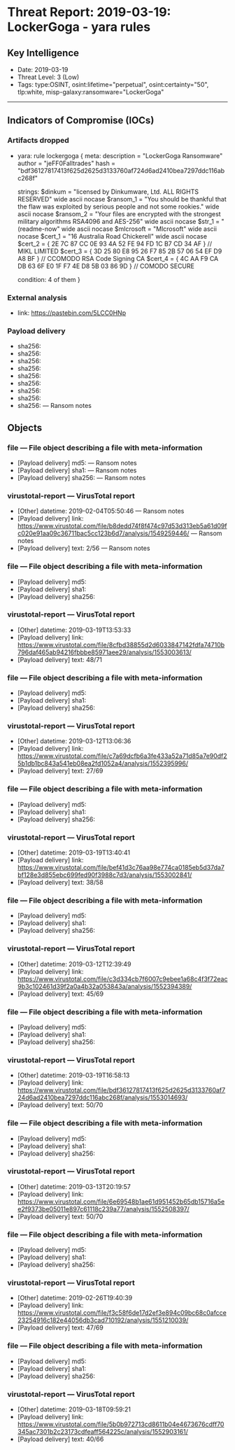 # Threat Report: 2019-03-19: LockerGoga  - yara rules


## Key Intelligence
* Date: 2019-03-19
* Threat Level: 3 (Low)
* Tags: type:OSINT, osint:lifetime="perpetual", osint:certainty="50", tlp:white, misp-galaxy:ransomware="LockerGoga"

---

## Indicators of Compromise (IOCs)
### Artifacts dropped
* yara: rule lockergoga {
   meta:
      description = "LockerGoga Ransomware"
      author = "jeFF0Falltrades"
      hash = "bdf36127817413f625d2625d3133760af724d6ad2410bea7297ddc116abc268f"
 
   strings:
      $dinkum = "licensed by Dinkumware, Ltd. ALL RIGHTS RESERVED" wide ascii nocase
      $ransom_1 = "You should be thankful that the flaw was exploited by serious people and not some rookies." wide ascii nocase
      $ransom_2 = "Your files are encrypted with the strongest military algorithms RSA4096 and AES-256" wide ascii nocase
      $str_1 = "(readme-now" wide ascii nocase
      $mlcrosoft = "Mlcrosoft" wide ascii nocase
      $cert_1 = "16 Australia Road Chickerell" wide ascii nocase
      $cert_2 = {  2E 7C 87 CC 0E 93 4A 52 FE 94 FD 1C B7 CD 34 AF } //  MIKL LIMITED
      $cert_3 = { 3D 25 80 E8 95 26 F7 85 2B 57 06 54 EF D9 A8 BF } // CCOMODO RSA Code Signing CA
      $cert_4 = {  4C AA F9 CA DB 63 6F E0 1F F7 4E D8 5B 03 86 9D } //  COMODO SECURE
 
   condition:
      4 of them
}

### External analysis
* link: https://pastebin.com/5LCC0HNp

### Payload delivery
* sha256: <sha256>
* sha256: <sha256>
* sha256: <sha256>
* sha256: <sha256>
* sha256: <sha256>
* sha256: <sha256>
* sha256: <sha256>
* sha256: <sha256>
* sha256: <sha256> — Ransom notes

## Objects
### file — File object describing a file with meta-information
* [Payload delivery] md5: <md5> — Ransom notes
* [Payload delivery] sha1: <sha1> — Ransom notes
* [Payload delivery] sha256: <sha256> — Ransom notes

### virustotal-report — VirusTotal report
* [Other] datetime: 2019-02-04T05:50:46 — Ransom notes
* [Payload delivery] link: https://www.virustotal.com/file/b8dedd74f8f474c97d53d313eb5a61d09fc020e91aa09c36711bac5cc123b6d7/analysis/1549259446/ — Ransom notes
* [Payload delivery] text: 2/56 — Ransom notes

### file — File object describing a file with meta-information
* [Payload delivery] md5: <md5>
* [Payload delivery] sha1: <sha1>
* [Payload delivery] sha256: <sha256>

### virustotal-report — VirusTotal report
* [Other] datetime: 2019-03-19T13:53:33
* [Payload delivery] link: https://www.virustotal.com/file/8cfbd38855d2d6033847142fdfa74710b796daf465ab94216fbbbe85971aee29/analysis/1553003613/
* [Payload delivery] text: 48/71

### file — File object describing a file with meta-information
* [Payload delivery] md5: <md5>
* [Payload delivery] sha1: <sha1>
* [Payload delivery] sha256: <sha256>

### virustotal-report — VirusTotal report
* [Other] datetime: 2019-03-12T13:06:36
* [Payload delivery] link: https://www.virustotal.com/file/c7a69dcfb6a3fe433a52a71d85a7e90df25b1db1bc843a541eb08ea2fd1052a4/analysis/1552395996/
* [Payload delivery] text: 27/69

### file — File object describing a file with meta-information
* [Payload delivery] md5: <md5>
* [Payload delivery] sha1: <sha1>
* [Payload delivery] sha256: <sha256>

### virustotal-report — VirusTotal report
* [Other] datetime: 2019-03-19T13:40:41
* [Payload delivery] link: https://www.virustotal.com/file/bef41d3c76aa98e774ca0185eb5d37da7bf128e3d855ebc699fed90f3988c7d3/analysis/1553002841/
* [Payload delivery] text: 38/58

### file — File object describing a file with meta-information
* [Payload delivery] md5: <md5>
* [Payload delivery] sha1: <sha1>
* [Payload delivery] sha256: <sha256>

### virustotal-report — VirusTotal report
* [Other] datetime: 2019-03-12T12:39:49
* [Payload delivery] link: https://www.virustotal.com/file/c3d334cb7f6007c9ebee1a68c4f3f72eac9b3c102461d39f2a0a4b32a053843a/analysis/1552394389/
* [Payload delivery] text: 45/69

### file — File object describing a file with meta-information
* [Payload delivery] md5: <md5>
* [Payload delivery] sha1: <sha1>
* [Payload delivery] sha256: <sha256>

### virustotal-report — VirusTotal report
* [Other] datetime: 2019-03-19T16:58:13
* [Payload delivery] link: https://www.virustotal.com/file/bdf36127817413f625d2625d3133760af724d6ad2410bea7297ddc116abc268f/analysis/1553014693/
* [Payload delivery] text: 50/70

### file — File object describing a file with meta-information
* [Payload delivery] md5: <md5>
* [Payload delivery] sha1: <sha1>
* [Payload delivery] sha256: <sha256>

### virustotal-report — VirusTotal report
* [Other] datetime: 2019-03-13T20:19:57
* [Payload delivery] link: https://www.virustotal.com/file/6e69548b1ae61d951452b65db15716a5ee2f9373be05011e897c61118c239a77/analysis/1552508397/
* [Payload delivery] text: 50/70

### file — File object describing a file with meta-information
* [Payload delivery] md5: <md5>
* [Payload delivery] sha1: <sha1>
* [Payload delivery] sha256: <sha256>

### virustotal-report — VirusTotal report
* [Other] datetime: 2019-02-26T19:40:39
* [Payload delivery] link: https://www.virustotal.com/file/f3c58f6de17d2ef3e894c09bc68c0afcce23254916c182e44056db3cad710192/analysis/1551210039/
* [Payload delivery] text: 47/69

### file — File object describing a file with meta-information
* [Payload delivery] md5: <md5>
* [Payload delivery] sha1: <sha1>
* [Payload delivery] sha256: <sha256>

### virustotal-report — VirusTotal report
* [Other] datetime: 2019-03-18T09:59:21
* [Payload delivery] link: https://www.virustotal.com/file/5b0b972713cd8611b04e4673676cdff70345ac7301b2c23173cdfeaff564225c/analysis/1552903161/
* [Payload delivery] text: 40/66
